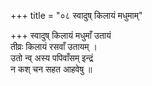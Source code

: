 +++
title = "०८ स्वादुष् किलायं मधुमाम्"

+++
स्वादुष् किलायं मधुमाँ उतायं  
तीव्रः किलायं रसवाँ उतायम् ।  
उतो न्व् अस्य पपिवाँसम् इन्द्रं  
न कश् चन सहत आहवेषु ॥